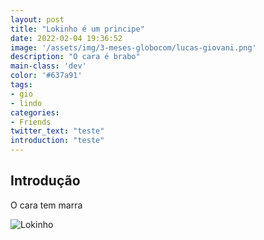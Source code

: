 ```yaml
---
layout: post
title: "Lokinho é um principe"
date: 2022-02-04 19:36:52
image: '/assets/img/3-meses-globocom/lucas-giovani.png'
description: "O cara é brabo"
main-class: 'dev'
color: '#637a91'
tags:
- gio
- lindo
categories:
- Friends
twitter_text: "teste"
introduction: "teste"
---
```


## Introdução

O cara tem marra

  ![Lokinho](/assets/img/lokinho.jpeg)